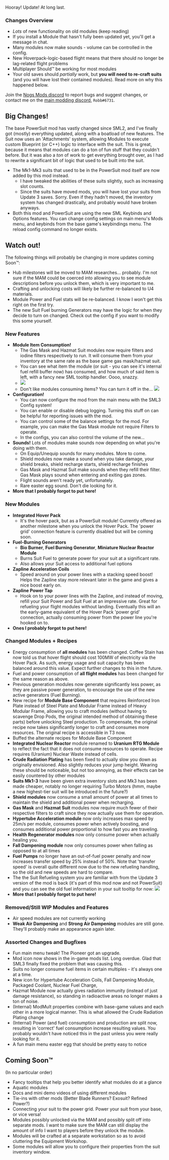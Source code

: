Hooray! Update! At long last.

### Changes Overview

- *Lots* of new functionality on old modules (keep reading)
- If you install a Module that hasn't fully been updated yet, you'll get a message in chat.
- Many modules now make sounds - volume can be controlled in the config.
- New Hoverpack-logic-based flight means that there should no longer be lag-related flight problems
- Multiplayer Should™ be working for most modules
- Your old saves should *partially* work, but **you will need to re-craft suits** (and you will have lost their contained modules). Read more on why this happened below.

Join the [Nogs Mods discord](http://discord.gg/zqp6U7Y7Nu) to report bugs and suggest changes, or contact me on the [main modding discord](https://bit.ly/SatisfactoryModding), `Robb#6731`.

## Big Changes!

The base PowerSuit mod has vastly changed since SML2, and I've finally got (mostly) everything updated, along with a boatload of new features. The Suit now uses an 'Attachments' system, allowing Modules to execute custom Blueprint (or C++) logic to interface with the suit. This is great, because it means that modules can do a ton of fun stuff that they couldn't before. But it was also a *ton* of work to get everything brought over, as I had to rewrite a significant bit of logic that used to be built into the suit.

- The Mk1-Mk3 suits that used to be in the PowerSuit mod itself are now added by this mod instead.
    - I have tweaked the abilities of these suits slightly, such as increasing slot counts.
	- Since the suits have moved mods, you will have lost your suits from Update 3 saves. Sorry. Even if they hadn't moved, the inventory system has changed drastically, and probably would have broken anyways.
- Both this mod and PowerSuit are using the new SML Keybinds and Options features. You can change config settings on main menu's Mods menu, and keybinds from the base game's keybindings menu. The reload config command no longer exists.

## Watch out!

The following things will probably be changing in more updates coming Soon™:

- Hub milestones will be moved to MAM researches... probably. I'm not sure if the MAM could be coerced into allowing you to see module descriptions before you unlock them, which is very important to me.
- Crafting and unlocking costs will likely be further re-balanced to U4 materials.
- Module Power and Fuel stats will be re-balanced. I know I won't get this right on the first try.
- The new Suit Fuel burning Generators may have the logic for when they decide to turn on changed. Check out the config if you want to modify this some yourself.

### New Features


- **Module Item Consumption!**
    - The Gas Mask and Hazmat Suit modules now require filters and iodine filters respectively to run. It will consume them from your inventory at the same rate as the base game gas mask/hazmat suit.
    - You can see what item the module (or suit - you can see it's internal fuel refill buffer now) has consumed, and how much of said item is left, with a fancy new SML tooltip handler. Oooo, snazzy.
	- ![](https://i.imgur.com/ozyLlGv.png)
    - Don't like modules consuming items? You can turn it off in the...
![](https://i.imgur.com/VImfoyE.png)
- **Configuration!**
    - You can now configure the mod from the main menu with the SML3 Config system!
    - You can enable or disable debug logging. Turning this stuff on can be helpful for reporting issues with the mod.
    - You can control some of the balance settings for the mod. For example, you can make the Gas Mask module not require Filters to operate.
    - In the configs, you can also control the volume of the new...
- **Sounds!** Lots of modules make sounds now depending on what you're doing with them.
    - On Equip/Unequip sounds for many modules. More to come.
    - Shield modules now make a sound when you take damage, your shield breaks, shield recharge starts, shield recharge finishes
    - Gas Mask and Hazmat Suit make sounds when they refill their filter. Gas Mask plays sound when entering and exiting gas zones.
    - Flight sounds aren't ready yet, unfortunately.
    - Rare easter egg sound. Don't die looking for it.
- **More that I probably forgot to put here!**

### New Modules

- **Integrated Hover Pack**
    - It's the hover pack, but as a PowerSuit module! Currently offered as another milestone when you unlock the Hover Pack. The 'power grid' connection feature is currently disabled but will be coming soon.
- **Fuel-Burning Generators**
	- **Bio Burner**, **Fuel Burning Generator**, **Miniature Nuclear Reactor Module**
    - Burns Suit Fuel to generate power for your suit at a significant rate.
	- Also allows your Suit access to additional fuel options
- **Zapline Acceleration Coils**
    - Speed around on your power lines with a stacking speed boost! Helps the Zapline stay more relevant later in the game and gives a nice boost early on.
- **Zapline Power Tap**
    - Hook on to your power lines with the Zapline, and instead of moving, refill your Suit Power and Suit Fuel at an impressive rate. Great for refueling your flight modules without landing. Eventually this will an the early-game equivalent of the Hover Pack 'power grid' connection, actually consuming power from the power line you're hooked on to.
- **Ones I probably forgot to put here!**

### Changed Modules + Recipes

- Energy consumption of **all modules** has been changed. Coffee Stain has now told us that hover flight should cost 100MW of electricity via the Hover Pack. As such, energy usage and suit capacity has been balanced around this value. Expect further changes to this in the future.
- Fuel and power consumption of **all flight modules** has been changed for the same reason as above.
- Previous generation modules now generate significantly less power, as they are passive power generation, to encourage the use of the new active generators (Fuel Burning).
- New recipe for **Module Base Component** that requires Reinforced Iron Plate instead of Steel Plate and Modular Frame instead of Heavy Modular Frame, allowing you to craft modules (without having to scavenge Drop Pods, the original intended method of obtaining these parts) before unlocking Steel production. To compensate, the original recipe now takes significantly longer to craft and consumes more resources. The original recipe is accessible in T3 now.
- Buffed the alternate recipes for Module Base Component
- **Integrated Nuclear Reactor** module renamed to **Uranium RTG Module** to reflect the fact that it does not consume resources to operate. Recipe requires (Uranium) Nuclear Waste instead of cells.
- **Crude Radiation Plating** has been fixed to actually slow you down as originally envisioned. Also slightly reduces your jump height. Wearing these should be noticeable, but not too annoying, as their effects can be easily countered by other modules
- **Suits Mk1-3** have been given extra inventory slots and Mk3 has been made cheaper, notably no longer requiring Turbo Motors (hmm, maybe a new highest-tier suit will be introduced in the future?)
- **Shield modules** now consume a small amount of power at all times to maintain the shield and additional power when recharging.
- **Gas Mask** and **Hazmat Suit** modules now require much fewer of their respective filters to craft since they now actually use them for operation.
- **Hypertube Acceleration module** now only increases max speed by 25m/s per module, consumes power when actively boosting, and consumes additional power proportional to how fast you are traveling.
- **Health Regenerator modules** now only consume power when actually healing you.
- **Fall Dampening module** now only consumes power when falling as opposed to at all times
- **Fuel Pumps** no longer have an out-of-fuel power penalty and now increases transfer speed by 25% instead of 50%. Note that 'transfer speed' is overall quite different now due to the new refueling handling, so the old and new speeds are hard to compare.
- The the Suit Refueling system you are familiar with from the Update 3 version of the mod is back (it's part of this mod now and not PowerSuit) and you can see the old fuel information in your suit tooltip for now: ![](https://i.imgur.com/vLT04PE.png)
- **More that I probably forgot to put here!**

### Removed/Still WIP Modules and Features

- Air speed modules are not currently working
- **Weak Air Dampening** and **Strong Air Dampening** modules are still gone. They'll probably make an appearance again later. 

### Assorted Changes and Bugfixes

- Fun main menu tweak! The Pioneer got an upgrade.
- Mod icon now shows in the in-game mods list. Long overdue. Glad that SML3 finally fixed the problem that was causing this.
- Suits no longer consume fuel items in certain multiples - it's always one at a time.
- New icon for Hypertube Acceleration Coils, Fall Dampening Module, Packaged Coolant, Nuclear Fuel Charge, 
- Hazmat Module now actually gives radiation immunity (instead of just damage resistance), so standing in radioactive areas no longer makes a ton of noise.
- (Internal) ModMult properties combine with base-game values and each other in a more logical manner. This is what allowed the Crude Radiation Plating change
- (Internal) Power (and fuel) consumption and production are split now, resulting in 'correct' fuel consumption increase resulting values. You probably wouldn't have noticed this in the past unless you were really looking for it.
- A fun main menu easter egg that should be pretty easy to notice

## Coming Soon™

(In no particular order)

- Fancy tooltips that help you better identify what modules do at a glance
- Aquatic modules
- Docs and mini demo videos of using different modules
- Tie-ins with other mods (Better Blade Runners? Exosuit? Refined Power?)
- Connecting your suit to the power grid. Power your suit from your base, or vice versa!
- Modules possibly unlocked via the MAM and possibly split off into separate mods. I want to make sure the MAM can still display the amount of info I want to players before they unlock the module.
- Modules will be crafted at a separate workstation so as to avoid cluttering the Equipment Workshop.
- Some modules will allow you to configure their properties from the suit inventory window.